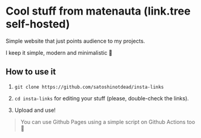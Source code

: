 # Cool stuff from matenauta (link.tree self-hosted)

Simple website that just points audience to my projects.

I keep it simple, modern and minimalistic 🙏

## How to use it

1) ``git clone https://github.com/satoshinotdead/insta-links``

2) ``cd insta-links`` for editing your stuff (please, double-check the links).

3) Upload and use!

> You can use Github Pages using a simple script on Github Actions too 🧡
